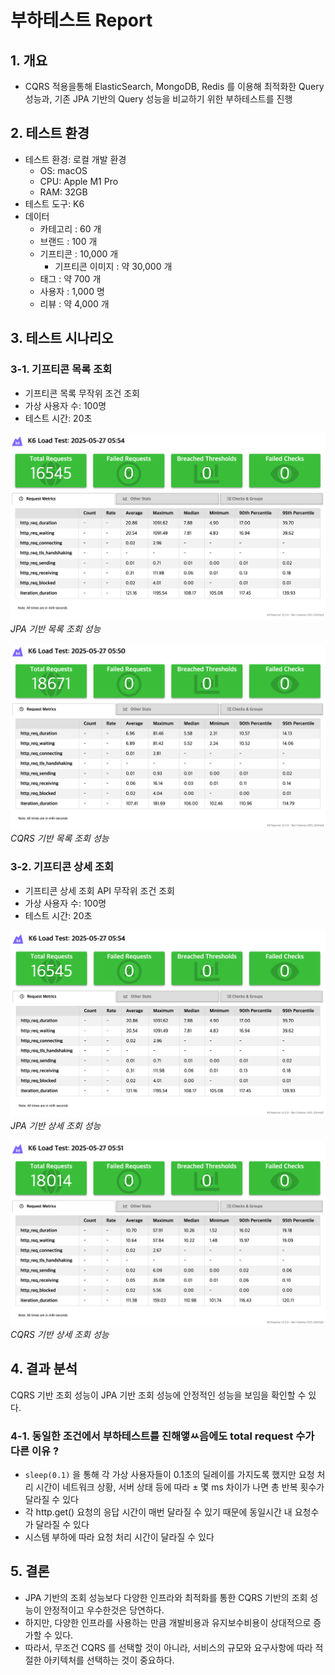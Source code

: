 # 부하테스트 Report

## 1. 개요
- CQRS 적용을통해 ElasticSearch, MongoDB, Redis 를 이용해 최적화한 Query 성능과, 기존 JPA 기반의 Query 성능을 비교하기 위한 부하테스트를 진행

## 2. 테스트 환경
- 테스트 환경: 로컬 개발 환경
  - OS: macOS
  - CPU: Apple M1 Pro
  - RAM: 32GB
- 테스트 도구: K6
- 데이터
  - 카테고리 : 60 개
  - 브랜드 : 100 개
  - 기프티콘 : 10,000 개
    - 기프티콘 이미지 : 약 30,000 개
  - 태그 : 약 700 개
  - 사용자 : 1,000 명
  - 리뷰 : 약 4,000 개

## 3. 테스트 시나리오
### 3-1. 기프티콘 목록 조회
- 기프티콘 목록 무작위 조건 조회
- 가상 사용자 수: 100명
- 테스트 시간: 20초

![](./result/list/jpa_summary.png) *JPA 기반 목록 조회 성능*

![](./result/list/query_summary.png) *CQRS 기반 목록 조회 성능*


### 3-2. 기프티콘 상세 조회
- 기프티콘 상세 조회 API 무작위 조건 조회
- 가상 사용자 수: 100명
- 테스트 시간: 20초

![](./result/detail/jpa_summary.png) *JPA 기반 상세 조회 성능*

![](./result/detail/query_summary.png) *CQRS 기반 상세 조회 성능*

## 4. 결과 분석

CQRS 기반 조회 성능이 JPA 기반 조회 성능에 안정적인 성능을 보임을 확인할 수 있다.

### 4-1. 동일한 조건에서 부하테스트를 진해앻ㅆ음에도 total request 수가 다른 이유 ?
- `sleep(0.1)` 을 통해 각 가상 사용자들이 0.1초의 딜레이를 가지도록 했지만 요청 처리 시간이 네트워크 상황, 서버 상태 등에 따라 ± 몇 ms 차이가 나면 총 반복 횟수가 달라질 수 있다
- 각 http.get() 요청의 응답 시간이 매번 달라질 수 있기 때문에 동일시간 내 요청수가 달라질 수 있다
- 시스템 부하에 따라 요청 처리 시간이 달라질 수 있다

## 5. 결론
- JPA 기반의 조회 성능보다 다양한 인프라와 최적화를 통한 CQRS 기반의 조회 성능이 안정적이고 우수한것은 당연하다.
- 하지만, 다양한 인프라를 사용하는 만큼 개발비용과 유지보수비용이 상대적으로 증가할 수 있다.
- 따라서, 무조건 CQRS 를 선택할 것이 아니라, 서비스의 규모와 요구사항에 따라 적절한 아키텍처를 선택하는 것이 중요하다.